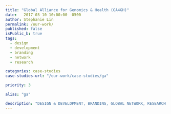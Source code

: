 ```yaml
---
title: "Global Alliance for Genomics & Health (GA4GH)"
date:   2017-03-10 10:00:00 -0500
author: Stephanie Lin
permalink: /our-work/
published: false
isPublic_b: true
tags:
  - design
  - development
  - branding
  - network
  - research

categories: case-studies
case-studies-url: "/our-work/case-studies/ga"

priority: 3

alias: "ga"

description: "DESIGN & DEVELOPMENT, BRANDING, GLOBAL NETWORK, RESEARCH WEBSITE"
---
```

